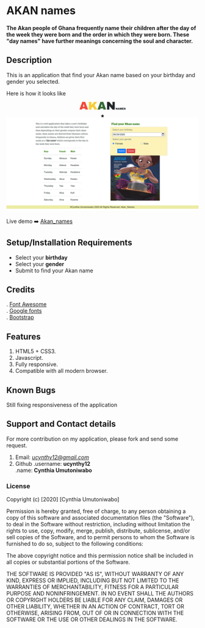 # AKAN names

#### The Akan people of Ghana frequently name their children after the day of the week they were born and the order in which they were born. These "day names" have further meanings concerning the soul and character.

## Description
This is an application that find your Akan name based on your birthday and gender you selected.

Here is how it looks like  
![Akan-name](akan_names.png)    

Live demo :arrow_right: [Akan_names](https://ucynthy12.github.io/akan_names/)

## Setup/Installation Requirements 
* Select your **birthday**
* Select your **gender**
* Submit to find your Akan name
## Credits
 . [Font Awesome](https://fontawesome.com/)  
 . [Google fonts](https://fonts.google.com/)   
 . [Bootstrap](https://getbootstrap.com/docs/4.0/getting-started/introduction/)

## Features

1. HTML5 + CSS3.
1. Javascript.
2. Fully responsive.
3. Compatible with all modern browser.
## Known Bugs  
Still fixing responsiveness of the application  

## Support and Contact details
For more contribution on my application, please fork and send some request.

1. Email: *ucynthy12@gmail.com*
2. Github 
     .username: **ucynthy12**   
     .name: **Cynthia Umutoniwabo**

### License  


Copyright (c) [2020] [Cynthia Umutoniwabo]

Permission is hereby granted, free of charge, to any person obtaining a copy
of this software and associated documentation files (the "Software"), to deal
in the Software without restriction, including without limitation the rights
to use, copy, modify, merge, publish, distribute, sublicense, and/or sell
copies of the Software, and to permit persons to whom the Software is
furnished to do so, subject to the following conditions:

The above copyright notice and this permission notice shall be included in all
copies or substantial portions of the Software.

THE SOFTWARE IS PROVIDED "AS IS", WITHOUT WARRANTY OF ANY KIND, EXPRESS OR
IMPLIED, INCLUDING BUT NOT LIMITED TO THE WARRANTIES OF MERCHANTABILITY,
FITNESS FOR A PARTICULAR PURPOSE AND NONINFRINGEMENT. IN NO EVENT SHALL THE
AUTHORS OR COPYRIGHT HOLDERS BE LIABLE FOR ANY CLAIM, DAMAGES OR OTHER
LIABILITY, WHETHER IN AN ACTION OF CONTRACT, TORT OR OTHERWISE, ARISING FROM,
OUT OF OR IN CONNECTION WITH THE SOFTWARE OR THE USE OR OTHER DEALINGS IN THE
SOFTWARE.